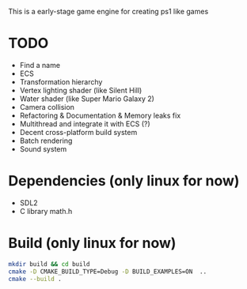This is a early-stage game engine for creating ps1 like games

# TODO
 - Find a name
 - ECS
 - Transformation hierarchy
 - Vertex lighting shader (like Silent Hill)
 - Water shader (like Super Mario Galaxy 2)
 - Camera collision
 - Refactoring & Documentation & Memory leaks fix
 - Multithread and integrate it with ECS (?)
 - Decent cross-platform build system
 - Batch rendering
 - Sound system

# Dependencies (only linux for now)
  - SDL2
  - C library math.h

# Build (only linux for now)
  ```sh
  mkdir build && cd build
  cmake -D CMAKE_BUILD_TYPE=Debug -D BUILD_EXAMPLES=ON  ..
  cmake --build .
  ```
